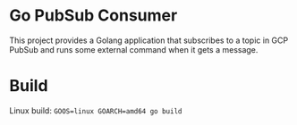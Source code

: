 # Go PubSub Consumer
This project provides a Golang application that subscribes to a topic in GCP PubSub and runs some external command when it gets a message.

# Build

Linux build:
`GOOS=linux GOARCH=amd64 go build`
